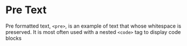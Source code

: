 # Pre Text

Pre formatted text, `<pre>`, is an example of text that whose whitespace is preserved. It is most often used with a nested `<code>` tag to display code blocks
